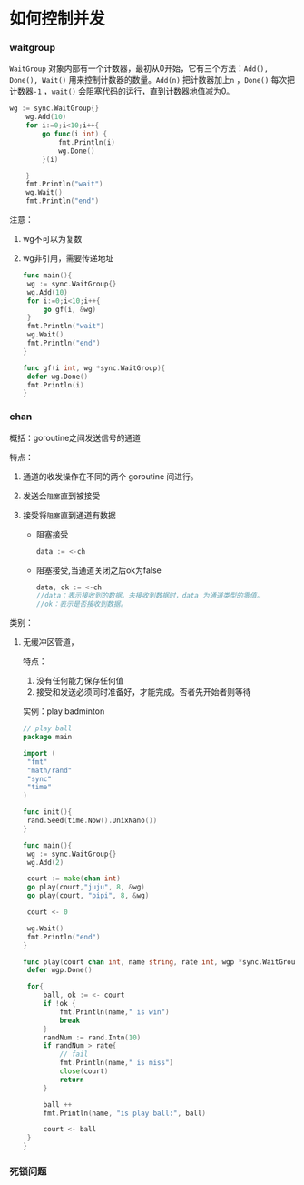 # 如何控制并发



### waitgroup

`WaitGroup` 对象内部有一个计数器，最初从0开始，它有三个方法：`Add(), Done(), Wait()` 用来控制计数器的数量。`Add(n)` 把计数器加上`n` ，`Done()` 每次把计数器`-1` ，`wait()` 会阻塞代码的运行，直到计数器地值减为0。

```go
wg := sync.WaitGroup{}
	wg.Add(10)
	for i:=0;i<10;i++{
		go func(i int) {
			fmt.Println(i)
			wg.Done()
		}(i)

	}
	fmt.Println("wait")
	wg.Wait()
	fmt.Println("end")
```

注意：

1. wg不可以为复数

2. wg非引用，需要传递地址

   ```go
   func main(){
   	wg := sync.WaitGroup{}
   	wg.Add(10)
   	for i:=0;i<10;i++{
   		go gf(i, &wg)
   	}
   	fmt.Println("wait")
   	wg.Wait()
   	fmt.Println("end")
   }
   
   func gf(i int, wg *sync.WaitGroup){
   	defer wg.Done()
   	fmt.Println(i)
   }
   ```

   

### chan

概括：goroutine之间发送信号的通道

特点：

 1. 通道的收发操作在不同的两个 goroutine 间进行。

 2. 发送会`阻塞`直到被接受

 3. 接受将`阻塞`直到通道有数据

    + 阻塞接受

      ```go
      data := <-ch
      ```

    + 阻塞接受,当通道关闭之后ok为false

      ```go
      data, ok := <-ch
      //data：表示接收到的数据。未接收到数据时，data 为通道类型的零值。
      //ok：表示是否接收到数据。
      ```

类别： 

1. 无缓冲区管道，

   特点：

   1. 没有任何能力保存任何值
   2. 接受和发送必须同时准备好，才能完成。否者先开始者则等待

   实例：play badminton

   ```go
   // play ball
   package main
   
   import (
   	"fmt"
   	"math/rand"
   	"sync"
   	"time"
   )
   
   func init(){
   	rand.Seed(time.Now().UnixNano())
   }
   
   func main(){
   	wg := sync.WaitGroup{}
   	wg.Add(2)
   
   	court := make(chan int)
   	go play(court,"juju", 8, &wg)
   	go play(court, "pipi", 8, &wg)
   
   	court <- 0
   
   	wg.Wait()
   	fmt.Println("end")
   }
   
   func play(court chan int, name string, rate int, wgp *sync.WaitGroup){
   	defer wgp.Done()
   
   	for{
   		ball, ok := <- court
   		if !ok {
   			fmt.Println(name," is win")
   			break
   		}
   		randNum := rand.Intn(10)
   		if randNum > rate{
   			// fail
   			fmt.Println(name," is miss")
   			close(court)
   			return
   		}
   
   		ball ++
   		fmt.Println(name, "is play ball:", ball)
   
   		court <- ball
   	}
   }
   ```

   

   

### 死锁问题